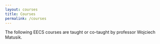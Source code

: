 ```yaml
---
layout: courses
title: Courses
permalink: /courses
---
```


The following EECS courses are taught or co-taught by professor Wojciech Matusik.